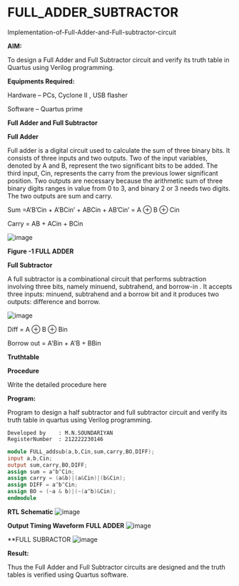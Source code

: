 # FULL_ADDER_SUBTRACTOR

Implementation-of-Full-Adder-and-Full-subtractor-circuit

**AIM:**

To design a Full Adder and Full Subtractor circuit and verify its truth table in Quartus using Verilog programming.

**Equipments Required:**

Hardware – PCs, Cyclone II , USB flasher

Software – Quartus prime

**Full Adder and Full Subtractor**

**Full Adder**

Full adder is a digital circuit used to calculate the sum of three binary bits. It consists of three inputs and two outputs. Two of the input variables, denoted by A and B, represent the two significant bits to be added. The third input, Cin, represents the carry from the previous lower significant position. Two outputs are necessary because the arithmetic sum of three binary digits ranges in value from 0 to 3, and binary 2 or 3 needs two digits. The two outputs are sum and carry.

Sum =A’B’Cin + A’BCin’ + ABCin + AB’Cin’ = A ⊕ B ⊕ Cin 

Carry = AB + ACin + BCin

![image](https://github.com/naavaneetha/FULL_ADDER_SUBTRACTOR/assets/154305477/0f30ba51-5ffb-4198-845f-18e054f675e7)

**Figure -1 FULL ADDER**

**Full Subtractor**

A full subtractor is a combinational circuit that performs subtraction involving three bits, namely minuend, subtrahend, and borrow-in . It accepts three inputs: minuend, subtrahend and a borrow bit and it produces two outputs: difference and borrow.

![image](https://github.com/naavaneetha/FULL_ADDER_SUBTRACTOR/assets/154305477/02b24f51-ab51-4304-9ad6-7b81ffc1ead5)

Diff = A ⊕ B ⊕ Bin 

Borrow out = A'Bin + A'B + BBin

**Truthtable**

**Procedure**

Write the detailed procedure here

**Program:**

Program to design a half subtractor and full subtractor circuit and verify its truth table in quartus using Verilog programming. 
```
Developed by    : M.N.SOUNDARIYAN 
RegisterNumber  : 212222230146
```
```verilog
module FULL_addsub(a,b,Cin,sum,carry,BO,DIFF);
input a,b,Cin;
output sum,carry,BO,DIFF;
assign sum = a^b^Cin;
assign carry = (a&b)|(a&Cin)|(b&Cin);
assign DIFF = a^b^Cin;
assign BO = (~a & b)|(~(a^b)&Cin);
endmodule

```

**RTL Schematic**
![image](https://github.com/soundariyan18/FULL_ADDER_SUBTRACTOR/assets/119393307/b6341f08-9160-41fd-aeea-6a67fe254b2e)


**Output Timing Waveform**
**FULL ADDER**
![image](https://github.com/soundariyan18/FULL_ADDER_SUBTRACTOR/assets/119393307/5b1f42fa-1059-4fbb-b811-350cd5aa79c9)

**FULL SUBRACTOR
![image](https://github.com/soundariyan18/FULL_ADDER_SUBTRACTOR/assets/119393307/ce4ed557-2927-4a22-bfeb-4be3a4f2638f)



**Result:**

Thus the Full Adder and Full Subtractor circuits are designed and the truth tables is verified using Quartus software.



